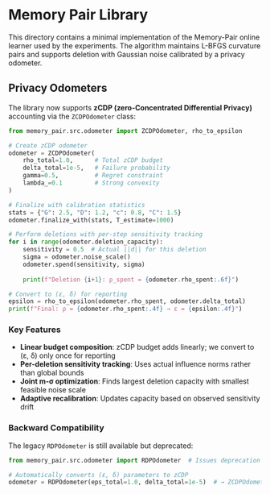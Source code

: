 # Memory Pair Library

This directory contains a minimal implementation of the Memory-Pair online learner used by the experiments.
The algorithm maintains L-BFGS curvature pairs and supports deletion with Gaussian noise calibrated by a privacy odometer.

## Privacy Odometers

The library now supports **zCDP (zero-Concentrated Differential Privacy)** accounting via the `ZCDPOdometer` class:

```python
from memory_pair.src.odometer import ZCDPOdometer, rho_to_epsilon

# Create zCDP odometer
odometer = ZCDPOdometer(
    rho_total=1.0,      # Total zCDP budget
    delta_total=1e-5,   # Failure probability  
    gamma=0.5,          # Regret constraint
    lambda_=0.1         # Strong convexity
)

# Finalize with calibration statistics
stats = {"G": 2.5, "D": 1.2, "c": 0.8, "C": 1.5}
odometer.finalize_with(stats, T_estimate=1000)

# Perform deletions with per-step sensitivity tracking
for i in range(odometer.deletion_capacity):
    sensitivity = 0.5  # Actual ||d|| for this deletion
    sigma = odometer.noise_scale()
    odometer.spend(sensitivity, sigma)
    
    print(f"Deletion {i+1}: ρ_spent = {odometer.rho_spent:.6f}")

# Convert to (ε, δ) for reporting
epsilon = rho_to_epsilon(odometer.rho_spent, odometer.delta_total)
print(f"Final: ρ = {odometer.rho_spent:.4f} → ε = {epsilon:.4f}")
```

### Key Features

- **Linear budget composition**: zCDP budget adds linearly; we convert to (ε, δ) only once for reporting
- **Per-deletion sensitivity tracking**: Uses actual influence norms rather than global bounds
- **Joint m-σ optimization**: Finds largest deletion capacity with smallest feasible noise scale
- **Adaptive recalibration**: Updates capacity based on observed sensitivity drift

### Backward Compatibility

The legacy `RDPOdometer` is still available but deprecated:

```python
from memory_pair.src.odometer import RDPOdometer  # Issues deprecation warning

# Automatically converts (ε, δ) parameters to zCDP
odometer = RDPOdometer(eps_total=1.0, delta_total=1e-5)  # → ZCDPOdometer
```
